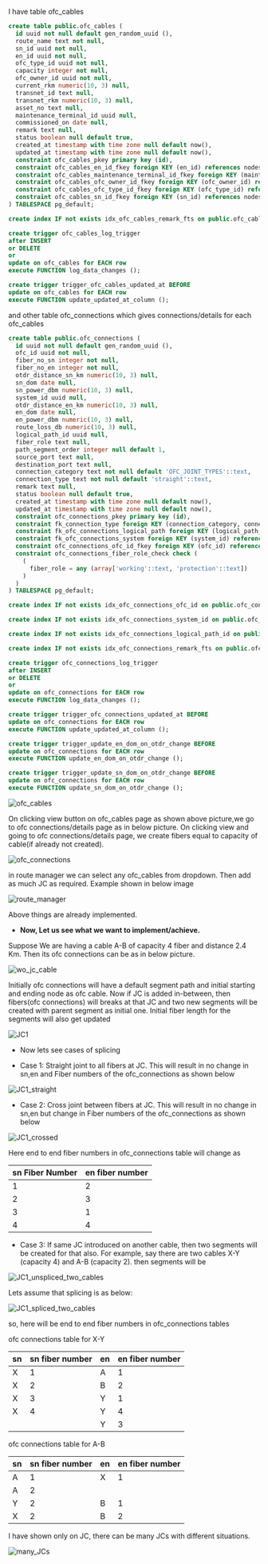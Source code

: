 I have table ofc_cables

```sql
create table public.ofc_cables (
  id uuid not null default gen_random_uuid (),
  route_name text not null,
  sn_id uuid not null,
  en_id uuid not null,
  ofc_type_id uuid not null,
  capacity integer not null,
  ofc_owner_id uuid not null,
  current_rkm numeric(10, 3) null,
  transnet_id text null,
  transnet_rkm numeric(10, 3) null,
  asset_no text null,
  maintenance_terminal_id uuid null,
  commissioned_on date null,
  remark text null,
  status boolean null default true,
  created_at timestamp with time zone null default now(),
  updated_at timestamp with time zone null default now(),
  constraint ofc_cables_pkey primary key (id),
  constraint ofc_cables_en_id_fkey foreign KEY (en_id) references nodes (id),
  constraint ofc_cables_maintenance_terminal_id_fkey foreign KEY (maintenance_terminal_id) references maintenance_areas (id),
  constraint ofc_cables_ofc_owner_id_fkey foreign KEY (ofc_owner_id) references lookup_types (id),
  constraint ofc_cables_ofc_type_id_fkey foreign KEY (ofc_type_id) references lookup_types (id),
  constraint ofc_cables_sn_id_fkey foreign KEY (sn_id) references nodes (id)
) TABLESPACE pg_default;

create index IF not exists idx_ofc_cables_remark_fts on public.ofc_cables using gin (to_tsvector('english'::regconfig, remark)) TABLESPACE pg_default;

create trigger ofc_cables_log_trigger
after INSERT
or DELETE
or
update on ofc_cables for EACH row
execute FUNCTION log_data_changes ();

create trigger trigger_ofc_cables_updated_at BEFORE
update on ofc_cables for EACH row
execute FUNCTION update_updated_at_column ();
```

and other table ofc_connections which gives connections/details for each ofc_cables

```sql
create table public.ofc_connections (
  id uuid not null default gen_random_uuid (),
  ofc_id uuid not null,
  fiber_no_sn integer not null,
  fiber_no_en integer not null,
  otdr_distance_sn_km numeric(10, 3) null,
  sn_dom date null,
  sn_power_dbm numeric(10, 3) null,
  system_id uuid null,
  otdr_distance_en_km numeric(10, 3) null,
  en_dom date null,
  en_power_dbm numeric(10, 3) null,
  route_loss_db numeric(10, 3) null,
  logical_path_id uuid null,
  fiber_role text null,
  path_segment_order integer null default 1,
  source_port text null,
  destination_port text null,
  connection_category text not null default 'OFC_JOINT_TYPES'::text,
  connection_type text not null default 'straight'::text,
  remark text null,
  status boolean null default true,
  created_at timestamp with time zone null default now(),
  updated_at timestamp with time zone null default now(),
  constraint ofc_connections_pkey primary key (id),
  constraint fk_connection_type foreign KEY (connection_category, connection_type) references lookup_types (category, name),
  constraint fk_ofc_connections_logical_path foreign KEY (logical_path_id) references logical_fiber_paths (id) on delete set null,
  constraint fk_ofc_connections_system foreign KEY (system_id) references systems (id) on delete set null,
  constraint ofc_connections_ofc_id_fkey foreign KEY (ofc_id) references ofc_cables (id),
  constraint ofc_connections_fiber_role_check check (
    (
      fiber_role = any (array['working'::text, 'protection'::text])
    )
  )
) TABLESPACE pg_default;

create index IF not exists idx_ofc_connections_ofc_id on public.ofc_connections using btree (ofc_id) TABLESPACE pg_default;

create index IF not exists idx_ofc_connections_system_id on public.ofc_connections using btree (system_id) TABLESPACE pg_default;

create index IF not exists idx_ofc_connections_logical_path_id on public.ofc_connections using btree (logical_path_id) TABLESPACE pg_default;

create index IF not exists idx_ofc_connections_remark_fts on public.ofc_connections using gin (to_tsvector('english'::regconfig, remark)) TABLESPACE pg_default;

create trigger ofc_connections_log_trigger
after INSERT
or DELETE
or
update on ofc_connections for EACH row
execute FUNCTION log_data_changes ();

create trigger trigger_ofc_connections_updated_at BEFORE
update on ofc_connections for EACH row
execute FUNCTION update_updated_at_column ();

create trigger trigger_update_en_dom_on_otdr_change BEFORE
update on ofc_connections for EACH row
execute FUNCTION update_en_dom_on_otdr_change ();

create trigger trigger_update_sn_dom_on_otdr_change BEFORE
update on ofc_connections for EACH row
execute FUNCTION update_sn_dom_on_otdr_change ();
```

![ofc_cables](ofc_cable.png)

On clicking view button on ofc_cables page as shown above picture,we go to ofc connections/details page as in below picture. On clicking view and going to ofc connections/details page, we create fibers equal to capacity of cable(if already not created).

![ofc_connections](ofc_connections.png)

in route manager we can select any ofc_cables from dropdown. Then add as much JC as required. Example shown in below image

![route_manager](route_manager.png)

Above things are already implemented.

- **Now, Let us see what we want to implement/achieve.**

Suppose We are having a cable A-B of capacity 4 fiber and distance 2.4 Km. Then its ofc connections can be as in below picture.

![wo_jc_cable](wo_jc_cable.png)

Initially ofc connections will have a default segment path and initial starting and ending node as ofc cable.
Now if JC is added in-between, then fibers(ofc connections) will breaks at that JC and two new segments will be created with parent segment as initial one. Initial fiber length for the segments will also get updated

![JC1](JC1.png)

- Now lets see cases of splicing

- Case 1: Straight joint to all fibers at JC. This will result in no change in sn,en and Fiber numbers of the ofc_connections as shown below

![JC1_straight](JC1_straight.png)

- Case 2: Cross joint between fibers at JC. This will result in no change in sn,en but change in Fiber numbers of the ofc_connections as shown below

![JC1_crossed](JC1_crossed.png)

Here end to end fiber numbers in ofc_connections table will change as

|  sn Fiber Number |  en fiber number |
|---|---|
|  1 |  2 |
|  2 |  3 |
|  3 |  1 |
|  4 |  4 |

- Case 3: If same JC introduced on another cable, then two segments will be created for that also. For example, say there are two cables X-Y (capacity 4) and A-B (capacity 2). then segments will be

![JC1_unspliced_two_cables](JC1_unspliced_two_cables.png)

Lets assume that splicing is as below:

![JC1_spliced_two_cables](JC1_spliced_two_cables.png)


so, here will be end to end fiber numbers in ofc_connections tables

ofc connections table for X-Y

|  sn |  sn fiber number |  en |  en fiber number |
|---|---|---|---|
|  X |  1 |  A |  1 |
|  X |  2 |  B |  2 |
|  X |  3 |  Y |  1 |
|  X |  4 |  Y |  4 |
|   |   |  Y |  3 |

ofc connections table for A-B

|  sn |  sn fiber number |  en |  en fiber number |
|---|---|---|---|
|  A |  1 |  X |  1 |
|  A |  2 |   |   |
|  Y |  2 |  B |  1 |
|  X |  2 |  B |  2 |


 
I have shown only on JC, there can be many JCs with different situations.

![many_JCs](many_JCs.png)























